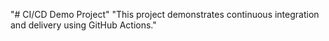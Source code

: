 "# CI/CD Demo Project" 
"This project demonstrates continuous integration and delivery using GitHub Actions." 
